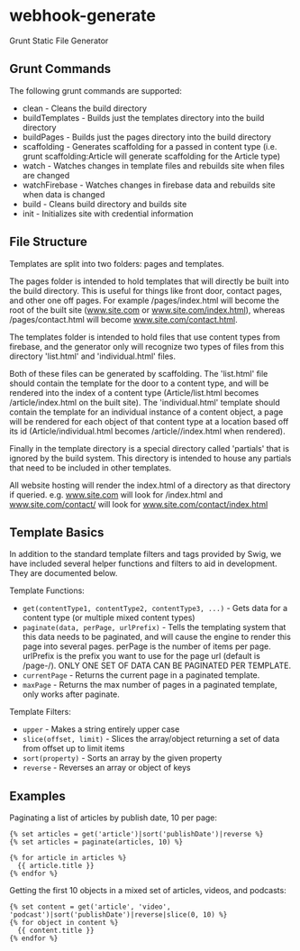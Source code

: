 webhook-generate
================

Grunt Static File Generator

Grunt Commands
----------------------

The following grunt commands are supported:

  * clean - Cleans the build directory
  * buildTemplates - Builds just the templates directory into the build directory
  * buildPages - Builds just the pages directory into the build directory
  * scaffolding - Generates scaffolding for a passed in content type (i.e. grunt scaffolding:Article will generate scaffolding for the Article type)
  * watch - Watches changes in template files and rebuilds site when files are changed
  * watchFirebase - Watches changes in firebase data and rebuilds site when data is changed
  * build - Cleans build directory and builds site
  * init - Initializes site with credential information

File Structure
----------------------

Templates are split into two folders: pages and templates.

The pages folder is intended to hold templates that will directly be built into the build directory. This is useful for things like front door, contact pages, and other one off pages. For example /pages/index.html will become the root of the built site (www.site.com or www.site.com/index.html), whereas /pages/contact.html will become www.site.com/contact.html.

The templates folder is intended to hold files that use content types from firebase, and the generator only will recognize two types of files from this directory 'list.html' and 'individual.html' files.

Both of these files can be generated by scaffolding. The 'list.html' file should contain the template for the door to a content type, and will be rendered into the index of a content type (Article/list.html becomes /article/index.html on the built site). The 'individual.html' template should contain the template for an individual instance of a content object, a page will be rendered for each object of that content type at a location based off its id (Article/individual.html becomes /article/<id>/index.html when rendered).

Finally in the template directory is a special directory called 'partials' that is ignored by the build system. This directory is intended to house any partials that need to be included in other templates.

All website hosting will render the index.html of a directory as that directory if queried. e.g. www.site.com will look for /index.html and www.site.com/contact/ will look for www.site.com/contact/index.html


Template Basics
-----------------------

In addition to the standard template filters and tags provided by Swig, we have included several helper functions and filters to aid in development. They are documented below.

Template Functions:
  
  * `get(contentType1, contentType2, contentType3, ...)` - Gets data for a content type (or multiple mixed content types)
  * `paginate(data, perPage, urlPrefix)` - Tells the templating system that this data needs to be paginated, and will cause the engine to render this page into several pages. perPage is the number of items per page. urlPrefix is the prefix you want to use for the page url (default is /page-<pageNum>/). ONLY ONE SET OF DATA CAN BE PAGINATED PER TEMPLATE.
  * `currentPage` - Returns the current page in a paginated template.
  * `maxPage` - Returns the max number of pages in a paginated template, only works after paginate.

Template Filters:

  * `upper` - Makes a string entirely upper case
  * `slice(offset, limit)` - Slices the array/object returning a set of data from offset up to limit items
  * `sort(property)` - Sorts an array by the given property
  * `reverse` - Reverses an array or object of keys


Examples
-------------------------

Paginating a list of articles by publish date, 10 per page:

```
{% set articles = get('article')|sort('publishDate')|reverse %}
{% set articles = paginate(articles, 10) %}

{% for article in articles %}
  {{ article.title }}
{% endfor %}
```

Getting the first 10 objects in a mixed set of articles, videos, and podcasts:

```
{% set content = get('article', 'video', 'podcast')|sort('publishDate')|reverse|slice(0, 10) %}
{% for object in content %}
  {{ content.title }}
{% endfor %}
```